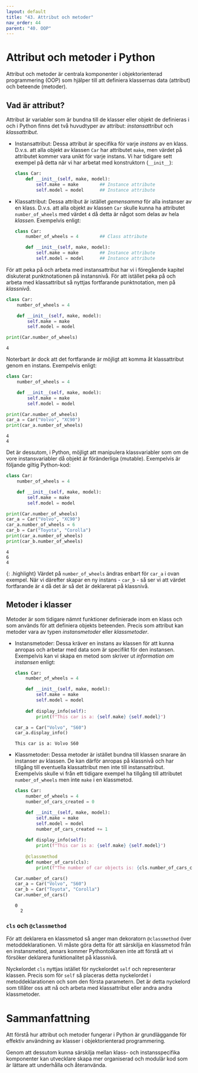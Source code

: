 ```yaml
---
layout: default
title: "43. Attribut och metoder"
nav_order: 44
parent: "40. OOP"
---
```


# Attribut och metoder i Python
Attribut och metoder är centrala komponenter i objektorienterad programmering (OOP) som hjälper till att definiera klassernas data (attribut) och beteende (metoder).

## Vad är attribut?
Attribut är variabler som är bundna till de klasser eller objekt de definieras i och i Python finns det två huvudtyper av attribut: _instansattribut_ och _klassattribut_.

* Instansattribut: 
Dessa attribut är specifika för varje _instans_ av en klass. D.v.s. att alla objekt av klassen `Car` har attributet `make`, men värdet på attributet kommer vara unikt för varje instans. Vi har tidigare sett exempel på detta när vi har arbetat med konstruktorn (`__init__`):

    ```python
    class Car:
        def __init__(self, make, model):
            self.make = make        ## Instance attribute
            self.model = model      ## Instance attribute
    ```

* Klassattribut: 
Dessa attribut är istället _gemensamma_ för alla instanser av en klass. D.v.s. att alla objekt av klassen `Car` skulle kunna ha attributet `number_of_wheels` med värdet `4` då detta är något som delas av hela _klassen_. Exempelvis enligt:

    ```python
    class Car:
        number_of_wheels = 4        ## Class attribute

        def __init__(self, make, model):
            self.make = make        ## Instance attribute
            self.model = model      ## Instance attribute
    ```

För att peka på och arbeta med instansattribut har vi i föregående kapitel diskuterat punktnotationen på instansnivå. För att istället peka på och arbeta med klassattribut så nyttjas fortfarande punktnotation, men på _klassnivå_.
```python
class Car:
    number_of_wheels = 4        

    def __init__(self, make, model):
        self.make = make        
        self.model = model    

print(Car.number_of_wheels)  
```
<div class="code-example" markdown="1">
<pre><code>4</code></pre>
</div>

Noterbart är dock att det fortfarande är möjligt att komma åt klassattribut genom en instans. Exempelvis enligt:
```python
class Car:
    number_of_wheels = 4        

    def __init__(self, make, model):
        self.make = make        
        self.model = model    

print(Car.number_of_wheels)
car_a = Car("Volvo", "XC90")
print(car_a.number_of_wheels) 
```
<div class="code-example" markdown="1">
<pre><code>4
4</code></pre>
</div>

Det är dessutom, i Python, möjligt att manipulera klassvariabler som om de vore instansvariabler då objekt är föränderliga (mutable). Exempelvis är följande giltig Python-kod:
```python
class Car:
    number_of_wheels = 4        

    def __init__(self, make, model):
        self.make = make        
        self.model = model    

print(Car.number_of_wheels)  
car_a = Car("Volvo", "XC90")
car_a.number_of_wheels = 6
car_b = Car("Toyota", "Corolla")
print(car_a.number_of_wheels)  
print(car_b.number_of_wheels)  
```
<div class="code-example" markdown="1">
<pre><code>4
6
4</code></pre>
</div>

{: .highlight}
Värdet på `number_of_wheels` ändras enbart för `car_a` i ovan exempel. När vi därefter skapar en ny instans - `car_b` - så ser vi att värdet fortfarande är `4` då det är så det är deklarerat på klassnivå.

## Metoder i klasser
Metoder är som tidigare nämnt funktioner definierade inom en klass och som används för att definiera objekts beteenden. Precis som attribut kan metoder vara av typen _instansmetoder_ eller _klassmetoder_.

* Instansmetoder: 
Dessa kräver en instans av klassen för att kunna anropas och arbetar med data som är specifikt för den instansen. Exempelvis kan vi skapa en metod som skriver ut _information om _instansen__ enligt:

    ```python
    class Car:
        number_of_wheels = 4  

        def __init__(self, make, model):
            self.make = make
            self.model = model
        
        def display_info(self):
            print(f"This car is a: {self.make} {self.model}")

    car_a = Car("Volvo", "S60")      
    car_a.display_info()
    ```
    <div class="code-example" markdown="1">
    <pre><code>This car is a: Volvo S60</code></pre>
    </div>

* Klassmetoder:
Dessa metoder är istället bundna till klassen snarare än instanser av klassen. De kan därför anropas på klassnivå och har tillgång till eventuella klassattribut men inte till instansattribut. Exempelvis skulle vi från ett tidigare exempel ha tillgång till attributet `number_of_wheels` men inte `make` i en klassmetod.

    ```python
    class Car:
        number_of_wheels = 4
        number_of_cars_created = 0  

        def __init__(self, make, model):
            self.make = make
            self.model = model
            number_of_cars_created += 1
        
        def display_info(self):
            print(f"This car is a: {self.make} {self.model}")
        
        @classmethod
        def number_of_cars(cls):
            print(f"The number of car objects is: {cls.number_of_cars_created}")

    Car.number_of_cars()
    car_a = Car("Volvo", "S60")   
    car_b = Car("Toyota", "Corolla")      
    Car.number_of_cars()
    ```
    <div class="code-example" markdown="1">
    <pre><code>0
    2</code></pre>
    </div>

### `cls` och `@classmethod`
För att deklarera en klassmetod så anger man dekoratorn `@classmethod` över metoddeklarationen. Vi måste göra detta för att särskilja en klassmetod från en instansmetod, annars kommer Pythontolkaren inte att förstå att vi försöker deklarera funktionalitet på klassnivå.

Nyckelordet `cls` nyttjas istället för nyckelordet `self` och representerar klassen. Precis som för `self` så placeras detta nyckelordet i metoddeklarationen och som den första parametern. Det är detta nyckelord som tillåter oss att nå och arbeta med klassattribut eller andra andra klassmetoder.

# Sammanfattning
Att förstå hur attribut och metoder fungerar i Python är grundläggande för effektiv användning av klasser i objektorienterad programmering. 

Genom att dessutom kunna särskilja mellan klass- och instansspecifika komponenter kan utvecklare skapa mer organiserad och modulär kod som är lättare att underhålla och återanvända.